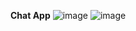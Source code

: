<b>Chat App</b>
![image](https://github.com/user-attachments/assets/e7c84d24-5a23-4c74-bf5a-142e9d9bba9a)
![image](https://github.com/user-attachments/assets/c88e94ca-37af-40de-a39f-e3cd0016aa14)
